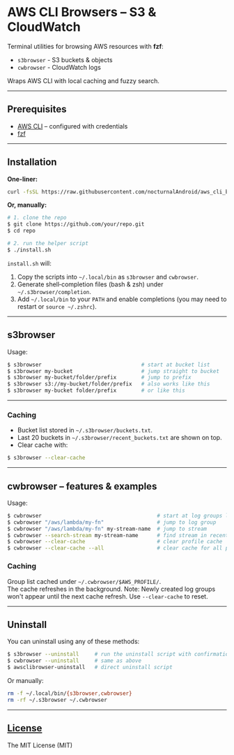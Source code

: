 # AWS CLI Browsers – S3 & CloudWatch

Terminal utilities for browsing AWS resources with **fzf**:

* `s3browser` - S3 buckets & objects
* `cwbrowser` - CloudWatch logs

Wraps AWS CLI with local caching and fuzzy search.

---

## Prerequisites

* [AWS CLI](https://docs.aws.amazon.com/cli/) – configured with credentials
* [fzf](https://github.com/junegunn/fzf)

---

## Installation

**One-liner:**

```bash
curl -fsSL https://raw.githubusercontent.com/nocturnalAndroid/aws_cli_browsers/main/install-remote.sh | bash
```

**Or, manually:**

```bash
# 1. clone the repo
$ git clone https://github.com/your/repo.git
$ cd repo

# 2. run the helper script
$ ./install.sh
```

`install.sh` will:

1. Copy the scripts into `~/.local/bin` as `s3browser` and `cwbrowser`.
2. Generate shell‑completion files (bash & zsh) under `~/.s3browser/completion`.
3. Add `~/.local/bin` to your `PATH` and enable completions (you may need to restart or `source ~/.zshrc`).

---

## s3browser

Usage:

```bash
$ s3browser                                # start at bucket list
$ s3browser my-bucket                      # jump straight to bucket
$ s3browser my-bucket/folder/prefix        # jump to prefix
$ s3browser s3://my-bucket/folder/prefix   # also works like this
$ s3browser my-bucket folder/prefix        # or like this
```
---

### Caching

* Bucket list stored in `~/.s3browser/buckets.txt`.
* Last 20 buckets in `~/.s3browser/recent_buckets.txt` are shown on top.
* Clear cache with:

```bash
$ s3browser --clear-cache
```

---

## cwbrowser – features & examples

Usage:

```bash
$ cwbrowser                                     # start at log groups list
$ cwbrowser "/aws/lambda/my-fn"                 # jump to log group
$ cwbrowser "/aws/lambda/my-fn" my-stream-name  # jump to stream
$ cwbrowser --search-stream my-stream-name      # find stream in recent groups
$ cwbrowser --clear-cache                       # clear profile cache
$ cwbrowser --clear-cache --all                 # clear cache for all profiles
```
### Caching

Group list cached under `~/.cwbrowser/$AWS_PROFILE/`.  
The cache refreshes in the background.
Note: Newly created log groups won't appear until the next cache refresh.
Use `--clear-cache` to reset.

---

## Uninstall

You can uninstall using any of these methods:

```bash
$ s3browser --uninstall     # run the uninstall script with confirmation
$ cwbrowser --uninstall     # same as above
$ awsclibrowser-uninstall   # direct uninstall script
```

Or manually:

```bash
rm -f ~/.local/bin/{s3browser,cwbrowser}
rm -rf ~/.s3browser ~/.cwbrowser
```

---


[License](LICENSE)
------------------

The MIT License (MIT)